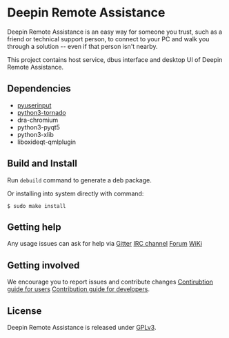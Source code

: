 # Deepin Remote Assistance

Deepin Remote Assistance is an easy way for someone you trust, such as a friend
or technical support person, to connect to your PC and walk you through
a solution -- even if that person isn't nearby.

This project contains host service, dbus interface and desktop UI of
Deepin Remote Assistance.

## Dependencies

* [pyuserinput](https://github.com/SavinaRoja/PyUserInput)
* [python3-tornado](https://pypi.python.org/pypi/tornado)
* dra-chromium
* python3-pyqt5
* python3-xlib
* liboxideqt-qmlplugin

## Build and Install

Run `debuild` command to generate a deb package.

Or installing into system directly with command:
```
$ sudo make install
```

## Getting help

Any usage issues can ask for help via
[Gitter](https://gitter.im/orgs/linuxdeepin/rooms)
[IRC channel](https://webchat.freenode.net/?channels=deepin)
[Forum](https://bbs.deepin.org)
[WiKi](http://wiki.deepin.org/)

## Getting involved

We encourage you to report issues and contribute changes
[Contirubtion guide for
users](http://wiki.deepin.org/index.php?title=Contribution_Guidelines_for_Users)
[Contribution guide for developers](http://wiki.deepin.org/index.php?title=Contribution_Guidelines_for_Developers).

## License

Deepin Remote Assistance is released under [GPLv3](LICENSE).
